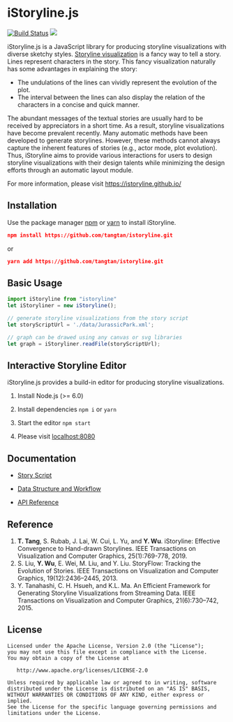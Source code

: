 # iStoryline.js

<p align="left">
    <a href='#'><img src='https://travis-ci.org/meolu/walle-web.svg?branch=master' alt="Build Status"></a>  
    <a href='#'><img src='https://badges.gitter.im/Join%20Chat.svg'></a>
</p>

iStoryline.js is a JavaScript library for producing storyline visualizations with diverse sketchy styles. [Storyline visualization](https://xkcd.com/657/) is a fancy way to tell a story. Lines represent characters in the story. This fancy visualization naturally has some advantages in explaining the story:

* The undulations of the lines can vividly represent the evolution of the plot.
* The interval between the lines can also display the relation of the characters in a concise and quick manner. 

The abundant messages of the textual stories are usually hard to be received by appreciators in a short time. As a result, storyline visualizations have become prevalent recently. Many automatic methods have been developed to generate storylines. However, these methods cannot always capture the inherent features of stories (e.g., actor mode, plot evolution). Thus, iStoryline aims to provide various interactions for users to design storyline visualizations with their design talents while minimizing the design efforts through an automatic layout module.

For more information, please visit https://istoryline.github.io/

## Installation

Use the package manager [npm](https://docs.npmjs.com/cli/install) or [yarn](https://yarnpkg.com/lang/en/docs/cli/add/) to install iStoryline.

```Json
npm install https://github.com/tangtan/istoryline.git
```

or

```Json
yarn add https://github.com/tangtan/istoryline.git
```

## Basic Usage

```JavaScript
import iStoryline from "istoryline"
let iStoryliner = new iStoryline();

// generate storyline visualizations from the story script
let storyScriptUrl = './data/JurassicPark.xml';

// graph can be drawed using any canvas or svg libraries
let graph = iStoryliner.readFile(storyScriptUrl);
```

## Interactive Storyline Editor

iStoryline.js provides a build-in editor for producing storyline visualizations.

1. Install Node.js (>= 6.0)
2. Install dependencies `npm i` or `yarn`

3. Start the editor `npm start`

4. Please visit [localhost:8080](http://localhost:8080)

## Documentation

- [Story Script](https://github.com/tangtan/istoryline/wiki/Story-Script)

- [Data Structure and Workflow](https://github.com/tangtan/istoryline/wiki/Data-Structure-and-Workflow)

- [API Reference](https://github.com/tangtan/istoryline/wiki/API-Reference)

## Reference

1. **T. Tang**, S. Rubab, J. Lai, W. Cui, L. Yu, and **Y. Wu**. iStoryline: Effective Convergence to Hand-drawn Storylines. IEEE Transactions on Visualization and Computer Graphics, 25(1):769-778, 2019.
2. S. Liu, **Y. Wu**, E. Wei, M. Liu, and Y. Liu. StoryFlow: Tracking the Evolution of Stories. IEEE Transactions on Visualization and Computer Graphics, 19(12):2436–2445, 2013.
3. Y. Tanahashi, C. H. Hsueh, and K.L. Ma. An Efficient Framework for Generating Storyline Visualizations from Streaming Data. IEEE Transactions on Visualization and Computer Graphics, 21(6):730–742, 2015.

## License

    Licensed under the Apache License, Version 2.0 (the "License");
    you may not use this file except in compliance with the License.
    You may obtain a copy of the License at
    
       http://www.apache.org/licenses/LICENSE-2.0
    
    Unless required by applicable law or agreed to in writing, software
    distributed under the License is distributed on an "AS IS" BASIS,
    WITHOUT WARRANTIES OR CONDITIONS OF ANY KIND, either express or implied.
    See the License for the specific language governing permissions and
    limitations under the License.
